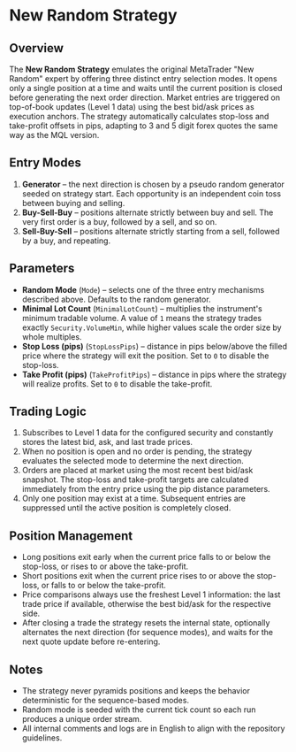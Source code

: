 # New Random Strategy

## Overview
The **New Random Strategy** emulates the original MetaTrader "New Random" expert by offering three distinct entry selection modes. It opens only a single position at a time and waits until the current position is closed before generating the next order direction. Market entries are triggered on top-of-book updates (Level 1 data) using the best bid/ask prices as execution anchors. The strategy automatically calculates stop-loss and take-profit offsets in pips, adapting to 3 and 5 digit forex quotes the same way as the MQL version.

## Entry Modes
1. **Generator** – the next direction is chosen by a pseudo random generator seeded on strategy start. Each opportunity is an independent coin toss between buying and selling.
2. **Buy-Sell-Buy** – positions alternate strictly between buy and sell. The very first order is a buy, followed by a sell, and so on.
3. **Sell-Buy-Sell** – positions alternate strictly starting from a sell, followed by a buy, and repeating.

## Parameters
- **Random Mode** (`Mode`) – selects one of the three entry mechanisms described above. Defaults to the random generator.
- **Minimal Lot Count** (`MinimalLotCount`) – multiplies the instrument's minimum tradable volume. A value of `1` means the strategy trades exactly `Security.VolumeMin`, while higher values scale the order size by whole multiples.
- **Stop Loss (pips)** (`StopLossPips`) – distance in pips below/above the filled price where the strategy will exit the position. Set to `0` to disable the stop-loss.
- **Take Profit (pips)** (`TakeProfitPips`) – distance in pips where the strategy will realize profits. Set to `0` to disable the take-profit.

## Trading Logic
1. Subscribes to Level 1 data for the configured security and constantly stores the latest bid, ask, and last trade prices.
2. When no position is open and no order is pending, the strategy evaluates the selected mode to determine the next direction.
3. Orders are placed at market using the most recent best bid/ask snapshot. The stop-loss and take-profit targets are calculated immediately from the entry price using the pip distance parameters.
4. Only one position may exist at a time. Subsequent entries are suppressed until the active position is completely closed.

## Position Management
- Long positions exit early when the current price falls to or below the stop-loss, or rises to or above the take-profit.
- Short positions exit when the current price rises to or above the stop-loss, or falls to or below the take-profit.
- Price comparisons always use the freshest Level 1 information: the last trade price if available, otherwise the best bid/ask for the respective side.
- After closing a trade the strategy resets the internal state, optionally alternates the next direction (for sequence modes), and waits for the next quote update before re-entering.

## Notes
- The strategy never pyramids positions and keeps the behavior deterministic for the sequence-based modes.
- Random mode is seeded with the current tick count so each run produces a unique order stream.
- All internal comments and logs are in English to align with the repository guidelines.
